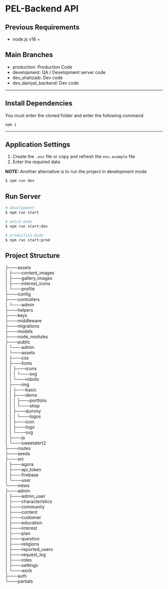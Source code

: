 # PEL-Backend API

## Previous Requirements

- node.js v16 +

## Main Branches

- production: Production Code
- development: QA / Development server code
- dev_shahzaib: Dev code
- dev_daniyal_backend: Dev code

---

## Install Dependencies

You must enter the cloned folder and enter the following command.

```
npm i
```

---

## Application Settings

1. Create the `.env` file or copy and refresh the `env.example` file
2. Enter the required data


<strong>NOTE:</strong> Another alternative is to run the project in development mode

```bash
$ npm run dev
```

## Run Server

```bash
# development
$ npm run start

# watch mode
$ npm run start:dev

# production mode
$ npm run start:prod
```


## Project Structure
├───assets <br>
│ ├───content_images <br>
│ ├───gallery_images <br>
│ ├───interest_icons <br>
│ └───profile <br>
├───config <br>
├───controllers <br>
│ └───admin <br>
├───helpers <br>
├───keys <br>
├───middleware <br>
├───migrations <br>
├───models <br>
├───node_modules <br>
├───public <br>
│ └───admin <br>
│ └───assets <br>
│ ├───css <br>
│ ├───fonts <br>
│ │ ├───icons <br>
│ │ │ └───svg <br>
│ │ └───roboto <br>
│ ├───img <br>
│ │ ├───basic <br>
│ │ ├───demo <br>
│ │ │ ├───portfolio <br>
│ │ │ └───shop <br>
│ │ ├───dummy <br>
│ │ │ └───logos <br>
│ │ ├───icon <br>
│ │ ├───logo <br>
│ │ └───svg <br>
│ ├───js <br>
│ └───sweetalert2 <br>
├───routes <br>
├───seeds <br>
├───src <br>
│ ├───agora <br>
│ ├───api_token <br>
│ ├───firebase <br>
│ └───user <br>
└───views <br>
├───admin <br>
│ ├───admin_user <br>
│ ├───characteristics <br>
│ ├───community <br>
│ ├───content <br>
│ ├───customer <br>
│ ├───education <br>
│ ├───interest <br>
│ ├───plan <br>
│ ├───question <br>
│ ├───religions <br>
│ ├───reported_users <br>
│ ├───request_log <br>
│ ├───roles <br>
│ ├───settings <br>
│ └───work <br>
├───auth <br>
└───partials <br>
